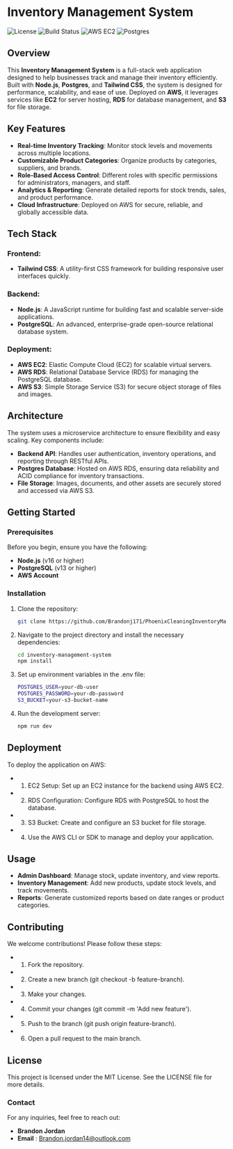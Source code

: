 # Inventory Management System

![License](https://img.shields.io/badge/license-MIT-green)
![Build Status](https://img.shields.io/badge/build-passing-brightgreen)
![AWS EC2](https://img.shields.io/badge/AWS-EC2-orange)
![Postgres](https://img.shields.io/badge/Postgres-13-blue)

## Overview

This **Inventory Management System** is a full-stack web application designed to help businesses track and manage their inventory efficiently. Built with **Node.js**, **Postgres**, and **Tailwind CSS**, the system is designed for performance, scalability, and ease of use. Deployed on **AWS**, it leverages services like **EC2** for server hosting, **RDS** for database management, and **S3** for file storage.

## Key Features

- **Real-time Inventory Tracking**: Monitor stock levels and movements across multiple locations.
- **Customizable Product Categories**: Organize products by categories, suppliers, and brands.
- **Role-Based Access Control**: Different roles with specific permissions for administrators, managers, and staff.
- **Analytics & Reporting**: Generate detailed reports for stock trends, sales, and product performance.
- **Cloud Infrastructure**: Deployed on AWS for secure, reliable, and globally accessible data.

## Tech Stack

### Frontend:
- **Tailwind CSS**: A utility-first CSS framework for building responsive user interfaces quickly.

### Backend:
- **Node.js**: A JavaScript runtime for building fast and scalable server-side applications.
- **PostgreSQL**: An advanced, enterprise-grade open-source relational database system.

### Deployment:
- **AWS EC2**: Elastic Compute Cloud (EC2) for scalable virtual servers.
- **AWS RDS**: Relational Database Service (RDS) for managing the PostgreSQL database.
- **AWS S3**: Simple Storage Service (S3) for secure object storage of files and images.

## Architecture

The system uses a microservice architecture to ensure flexibility and easy scaling. Key components include:

- **Backend API**: Handles user authentication, inventory operations, and reporting through RESTful APIs.
- **Postgres Database**: Hosted on AWS RDS, ensuring data reliability and ACID compliance for inventory transactions.
- **File Storage**: Images, documents, and other assets are securely stored and accessed via AWS S3.

## Getting Started

### Prerequisites

Before you begin, ensure you have the following:

- **Node.js** (v16 or higher)
- **PostgreSQL** (v13 or higher)
- **AWS Account**

### Installation

1. Clone the repository:
   ```bash
   git clone https://github.com/Brandonj171/PhoenixCleaningInventoryManagement.git
2. Navigate to the project directory and install the necessary dependencies:
   ```bash
   cd inventory-management-system
   npm install
3. Set up environment variables in the .env file:
   ```bash
   POSTGRES_USER=your-db-user
   POSTGRES_PASSWORD=your-db-password
   S3_BUCKET=your-s3-bucket-name
4. Run the development server:
   ```bash
   npm run dev

## Deployment

To deploy the application on AWS:

- 1. EC2 Setup: Set up an EC2 instance for the backend using AWS EC2.
- 2. RDS Configuration: Configure RDS with PostgreSQL to host the database.
- 3. S3 Bucket: Create and configure an S3 bucket for file storage.
- 4. Use the AWS CLI or SDK to manage and deploy your application.

## Usage

- **Admin Dashboard**: Manage stock, update inventory, and view reports.
- **Inventory Management**: Add new products, update stock levels, and track movements.
- **Reports**: Generate customized reports based on date ranges or product categories.

## Contributing

We welcome contributions! Please follow these steps:

- 1. Fork the repository.
- 2. Create a new branch (git checkout -b feature-branch).
- 3. Make your changes.
- 4. Commit your changes (git commit -m 'Add new feature').
- 5. Push to the branch (git push origin feature-branch).
- 6. Open a pull request to the main branch.

## License
This project is licensed under the MIT License. See the LICENSE file for more details.

### Contact
For any inquiries, feel free to reach out:
- **Brandon Jordan**
- **Email** : Brandon.jordan14@outlook.com
